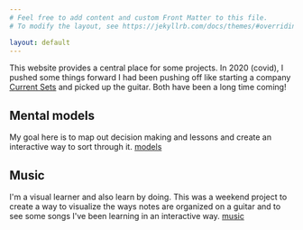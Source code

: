 ```yaml
---
# Feel free to add content and custom Front Matter to this file.
# To modify the layout, see https://jekyllrb.com/docs/themes/#overriding-theme-defaults

layout: default
---
```


This website provides a central place for some projects. In 2020 (covid), I pushed some things forward I had been pushing off like starting a company [Current Sets](https://currentsets.com/) and picked up the guitar. Both have been a long time coming!

## Mental models
My goal here is to map out decision making and lessons and create an interactive way to sort through it. [models](/site/models/)

## Music  
I'm a visual learner and also learn by doing. This was a weekend project to create a way to visualize the ways notes are organized on a guitar and to see some songs I've been learning in an interactive way. [music](/site/music/)
